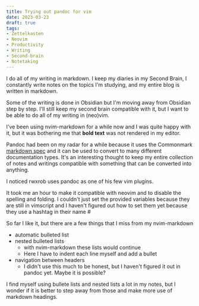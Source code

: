```yaml
---
title: Trying out pandoc for vim
date: 2023-03-23
draft: true
tags:
- Zettelkasten
- Neovim
- Productivity
- Writing
- Second-brain
- Notetaking
---
```


I do all of my writing in markdown. I keep my diaries in my Second Brain, I constantly write notes on the topics I'm studying, and my entire blog is written in markdown.

Some of the writing is done in Obsidian but I'm moving away from Obsidian step by step. I'll still keep my second brain compatible with it, but I want to be able to do all of my writing in (neo)vim.

I've been using nvim-markdown for a while now and I was quite happy with it, but it was bothering me that **bold text** was not rendered in my editor. 

Pandoc had been on my radar for a while because it uses the Commonmark [markdown spec](https://spec.commonmark.org/) and it can be used to convert to many different documentation types. It's an interesting thought to keep my entire collection of notes and writings compatible with something that can be converted into anything.

I noticed rwxrob uses pandoc as one of his few vim plugins.

It took me an hour to make it compatible with neovim and to disable the spelling and folding. I couldn't just set the provided variables because they are still in vimscript and I haven't figured out how to set them yet because they use a hashtag in their name #

So far I like it, but there are a few things that I miss from my nvim-markdown
* automatic bulleted list
* nested bulleted lists
  * with nvim-markdown these lists would continue
  * Here I have to indent each line myself and add a bullet
* navigation between headers
  * I didn't use this much to be honest, but I haven't figured it out in pandoc yet. Maybe it is possible?

I find myself using bullete lists and nested lists a lot in my notes, but I wonder if it is better to step away from those and make more use of markdown headings.
